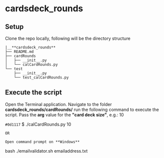 # cardsdeck_rounds

## Setup
Clone the repo locally, following will be the directory structure
```
|__**cardsdeck_rounds**
├── README.md
├── cardRounds
│   ├── __init__.py
│   └── calCardRounds.py
└── test
    ├── __init__.py
    └── test_calCardRounds.py
```

## Execute the script

Open the Terminal application. Navigate to the folder **cardsdeck_rounds/cardRounds/** run the following command to execute the script. Pass the **arg** value for the **"card deck size"**, e.g.: 10

`#0d1117`
$ ./calCardRounds.py 10 
```
OR

Open command prompt on **Windows**

```
bash ./emailvalidator.sh emailaddress.txt
```
